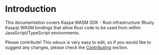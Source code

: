 # Introduction


This documentation covers Kaspa WASM SDK - Rust infrastructure (Rusty Kaspa) WASM bindings that allow Rust code to be used from within JavaScript/TypeScript environments.

Please contribute! This `mdbook` is very easy to edit, so if you would like to suggest any changes, please check the [Contributing](./contributing.md) section.